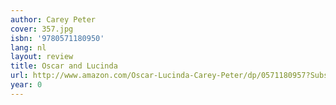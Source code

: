 ```yaml
---
author: Carey Peter
cover: 357.jpg
isbn: '9780571180950'
lang: nl
layout: review
title: Oscar and Lucinda
url: http://www.amazon.com/Oscar-Lucinda-Carey-Peter/dp/0571180957?SubscriptionId=0VMG0VFGBMRWVRA58R02&tag=ldvd-20&linkCode=xm2&camp=2025&creative=165953&creativeASIN=0571180957
year: 0
---
```


